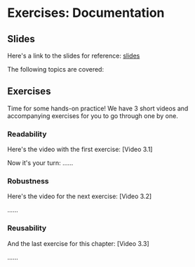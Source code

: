 # Exercises: Documentation

## Slides

Here's a link to the slides for reference: [slides](https://github.com/UtrechtUniversity/workshop-computational-reproducibility/blob/master/slides/slides_documentation.html) 

The following topics are covered:


## Exercises

Time for some hands-on practice! We have 3 short videos and accompanying exercises for you to go through one by one.

### Readability

Here's the video with the first exercise: [Video 3.1]

Now it's your turn:
......

### Robustness

Here's the video for the next exercise: [Video 3.2]

......

### Reusability

And the last exercise for this chapter: [Video 3.3]

......
